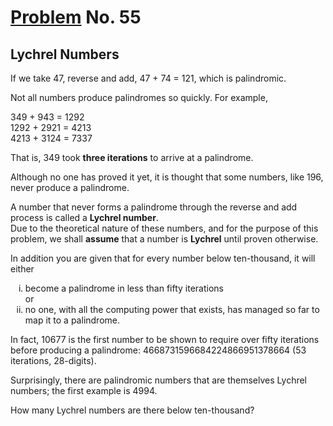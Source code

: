 # [Problem](https://projecteuler.net/problem=55) No. 55

## Lychrel Numbers

If we take 47, reverse and add, 47 + 74 = 121, which is palindromic.

Not all numbers produce palindromes so quickly. For example,

349 + 943 = 1292<br>
1292 + 2921 = 4213<br>
4213 + 3124 = 7337

That is, 349 took **three iterations** to arrive at a palindrome.

Although no one has proved it yet, it is thought that some numbers, like 196, never produce a palindrome.

A number that never forms a palindrome through the reverse and add process is called a **Lychrel number**.<br>
Due to the theoretical nature of these numbers, and for the purpose of this problem, we shall **assume** that a number is **Lychrel** until proven otherwise.

In addition you are given that for every number below ten-thousand, it will either<br>
<ol type="i">
    <li>become a palindrome in less than fifty iterations</li>
    or
    <li>no one, with all the computing power that exists, has managed so far to map it to a palindrome.</li>
</ol>

In fact, 10677 is the first number to be shown to require over fifty iterations before producing a palindrome: 4668731596684224866951378664 (53 iterations, 28-digits).

Surprisingly, there are palindromic numbers that are themselves Lychrel numbers; the first example is 4994.

How many Lychrel numbers are there below ten-thousand?

